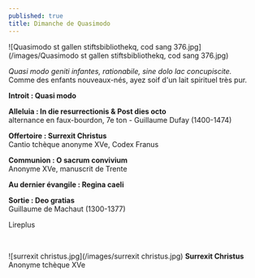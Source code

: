 ```yaml
---
published: true
title: Dimanche de Quasimodo
---
```


![Quasimodo st gallen stiftsbibliothekq, cod sang 376.jpg](/images/Quasimodo st gallen stiftsbibliothekq, cod sang 376.jpg)

*Quasi modo geniti infantes, rationabile, sine dolo lac concupiscite.*  
Comme des enfants nouveaux-nés, ayez soif d'un lait spirituel très pur.

**Introit : Quasi modo**  

**Alleluia : In die resurrectionis & Post dies octo**  
alternance en faux-bourdon, 7e ton - Guillaume Dufay (1400-1474)

**Offertoire : Surrexit Christus**  
Cantio tchèque anonyme XVe, Codex Franus

**Communion : O sacrum convivium**  
Anonyme XVe, manuscrit de Trente

**Au dernier évangile : Regina caeli**  

**Sortie : Deo gratias**  
Guillaume de Machaut (1300-1377)

Lireplus

&nbsp;

![surrexit christus.jpg](/images/surrexit christus.jpg)
**Surrexit Christus** Anonyme tchèque XVe